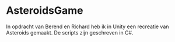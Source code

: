 # AsteroidsGame

In opdracht van Berend en Richard heb ik in Unity een recreatie van Asteroids gemaakt.
De scripts zijn geschreven in C#.

